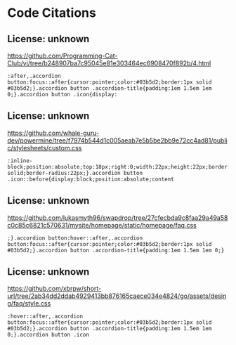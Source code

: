 # Code Citations

## License: unknown
https://github.com/Programming-Cat-Club/vi/tree/b248907ba7c95045e81e303464ec6908470f892b/4.html

```
:after,.accordion button:focus::after{cursor:pointer;color:#03b5d2;border:1px solid #03b5d2;}.accordion button .accordion-title{padding:1em 1.5em 1em 0;}.accordion button .icon{display:
```


## License: unknown
https://github.com/whale-guru-dev/powermine/tree/f7974b544d1c005aeab7e5b5be2bb9e72cc4ad81/public/stylesheets/custom.css

```
:inline-block;position:absolute;top:18px;right:0;width:22px;height:22px;border:1px solid;border-radius:22px;}.accordion button .icon::before{display:block;position:absolute;content
```


## License: unknown
https://github.com/lukasmyth96/swapdrop/tree/27cfecbda9c8faa29a49a58c0c85c6821c570631/mysite/homepage/static/homepage/faq.css

```
;}.accordion button:hover::after,.accordion button:focus::after{cursor:pointer;color:#03b5d2;border:1px solid #03b5d2;}.accordion button .accordion-title{padding:1em 1.5em 1em 0;}
```


## License: unknown
https://github.com/xbrpw/short-url/tree/2ab34dd2ddab4929413bb876165caece034e4824/go/assets/desing/faq/style.css

```
:hover::after,.accordion button:focus::after{cursor:pointer;color:#03b5d2;border:1px solid #03b5d2;}.accordion button .accordion-title{padding:1em 1.5em 1em 0;}.accordion button .icon
```

